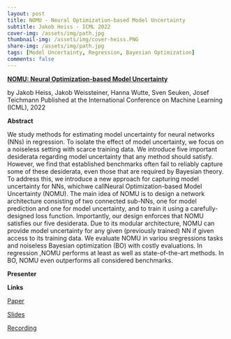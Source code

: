 ```yaml
---
layout: post
title: NOMU - Neural Optimization-based Model Uncertainty
subtitle: Jakob Heiss - ICML 2022
cover-img: /assets/img/path.jpg
thumbnail-img: /assets/img/cover-heiss.PNG
share-img: /assets/img/path.jpg
tags: [Model Uncertainty, Regression, Bayesian Optimization]
comments: false
---
```


[**NOMU: Neural Optimization-based Model Uncertainty**](https://arxiv.org/pdf/2102.13640.pdf)

by Jakob Heiss, Jakob Weissteiner, Hanna Wutte, Sven Seuken, Josef Teichmann
Published at the International Conference on Machine Learning (ICML), 2022

**Abstract**

We study methods for estimating model uncertainty for neural networks (NNs) in regression. To isolate the effect of model uncertainty, we focus on a noiseless setting with scarce training data. We introduce five important desiderata regarding model uncertainty that any method should satisfy. However, we find that established benchmarks often fail to reliably capture some of these desiderata, even those that are required by Bayesian theory. To address this, we introduce a new approach for capturing model uncertainty for NNs, whichwe  callNeural  Optimization-based  Model  Uncertainty (NOMU). The main idea of NOMU is to  design  a  network  architecture  consisting  of two connected sub-NNs, one for model prediction and one for model uncertainty, and to train it using a carefully-designed loss function. Importantly, our design enforces that NOMU satisfies our five desiderata. Due to its modular architecture, NOMU can provide model uncertainty for any given (previously trained) NN if given access to its training data. We evaluate NOMU in variou sregressions tasks and noiseless Bayesian optimization (BO) with costly evaluations. In regression ,NOMU performs at least as well as state-of-the-art methods. In BO, NOMU even outperforms all considered benchmarks.

**Presenter**


**Links**

[Paper](https://arxiv.org/pdf/2102.13640.pdf)

[Slides](https://drive.google.com/file/d/19mM1m5wA6mXyRdSujfTe4-UbNVxGBF50/view?usp=sharing)

[Recording](https://www.youtube.com/watch?v=oFHoL0VWweI)

